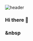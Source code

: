 ![header](https://capsule-render.vercel.app/api?type=waving&color=auto&height=300&section=header&text=Mango%20render&fontSize=90)


### Hi there 👋
### <a href="https://devmingz.notion.site/ITS-ME-cd33d8334e654fb9ad65b3e4062b8356"><img src=""/></a>&nbsp

<!--
**kimmming/kimmming** is a ✨ _special_ ✨ repository because its `README.md` (this file) appears on your GitHub profile.

Here are some ideas to get you started:

- 🔭 I’m currently working on ...
- 🌱 I’m currently learning ...
- 👯 I’m looking to collaborate on ...
- 🤔 I’m looking for help with ...
- 💬 Ask me about ...
- 📫 How to reach me: ...
- 😄 Pronouns: ...
- ⚡ Fun fact: ...
-->
